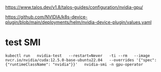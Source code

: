 https://www.talos.dev/v1.8/talos-guides/configuration/nvidia-gpu/

https://github.com/NVIDIA/k8s-device-plugin/blob/main/deployments/helm/nvidia-device-plugin/values.yaml

# test SMI
```
kubectl run   nvidia-test   --restart=Never   -ti --rm   --image nvcr.io/nvidia/cuda:12.5.0-base-ubuntu22.04   --overrides '{"spec": {"runtimeClassName": "nvidia"}}'   nvidia-smi -n gpu-operator
```